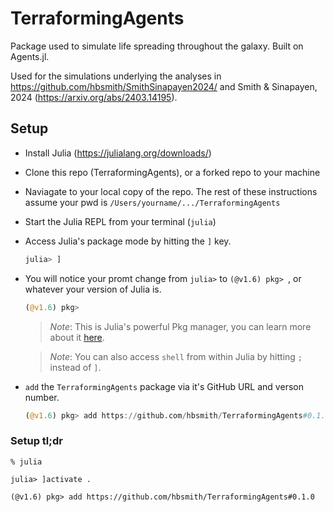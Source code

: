 # TerraformingAgents

Package used to simulate life spreading throughout the galaxy. Built on Agents.jl.

Used for the simulations underlying the analyses in https://github.com/hbsmith/SmithSinapayen2024/ and Smith & Sinapayen, 2024 (https://arxiv.org/abs/2403.14195).

## Setup

- Install Julia (https://julialang.org/downloads/)

- Clone this repo (TerraformingAgents), or a forked repo to your machine

- Naviagate to your local copy of the repo. The rest of these instructions assume your pwd is `/Users/yourname/.../TerraformingAgents`
- Start the Julia REPL from your terminal (`julia`) 

- Access Julia's package mode by hitting the `]` key. 

    ```julia
    julia> ]
    ```
    
- You will notice your promt change from `julia>` to `(@v1.6) pkg> `, or whatever your version of Julia is.

    ```julia
    (@v1.6) pkg> 
    ```
    > *Note*: This is Julia's powerful Pkg manager, you can learn more about it [here](https://docs.julialang.org/en/v1/stdlib/Pkg/).
    
    > *Note*: You can also access `shell` from within Julia by hitting `;` instead of `]`.

- `add` the `TerraformingAgents` package via it's GitHub URL and verson number. 

    ```julia
    (@v1.6) pkg> add https://github.com/hbsmith/TerraformingAgents#0.1.0
    ```

### Setup tl;dr

```
% julia

julia> ]activate .

(@v1.6) pkg> add https://github.com/hbsmith/TerraformingAgents#0.1.0
```
